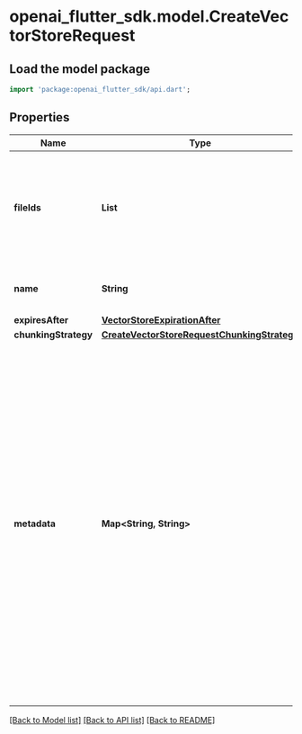 # openai_flutter_sdk.model.CreateVectorStoreRequest

## Load the model package
```dart
import 'package:openai_flutter_sdk/api.dart';
```

## Properties
Name | Type | Description | Notes
------------ | ------------- | ------------- | -------------
**fileIds** | **List<String>** | A list of [File](/docs/api-reference/files) IDs that the vector store should use. Useful for tools like `file_search` that can access files. | [optional] [default to const []]
**name** | **String** | The name of the vector store. | [optional] 
**expiresAfter** | [**VectorStoreExpirationAfter**](VectorStoreExpirationAfter.md) |  | [optional] 
**chunkingStrategy** | [**CreateVectorStoreRequestChunkingStrategy**](CreateVectorStoreRequestChunkingStrategy.md) |  | [optional] 
**metadata** | **Map<String, String>** | Set of 16 key-value pairs that can be attached to an object. This can be useful for storing additional information about the object in a structured format, and querying for objects via API or the dashboard.   Keys are strings with a maximum length of 64 characters. Values are strings with a maximum length of 512 characters.  | [optional] [default to const {}]

[[Back to Model list]](../README.md#documentation-for-models) [[Back to API list]](../README.md#documentation-for-api-endpoints) [[Back to README]](../README.md)


